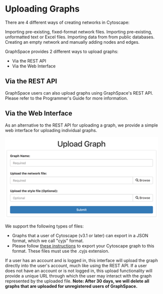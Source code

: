 # Uploading Graphs

There are 4 different ways of creating networks in Cytoscape:

Importing pre-existing, fixed-format network files.
Importing pre-existing, unformatted text or Excel files.
Importing data from from public databases.
Creating an empty network and manually adding nodes and edges.

GraphSpace provides 2 different ways to upload graphs: 

- Via the REST API 
- Via the Web Interface

## Via the REST API

GraphSpace users can also upload graphs using GraphSpace's REST API. Please refer to the Programmer's Guide for more information.

## Via the Web Interface

As an alternative to the REST API for uploading a graph, we provide a simple web interface for uploading individual graphs. 

![Graph Upload Form](_static/images/gs-screenshot-upload-graph-form.png)

We support the following types of files:

- Graphs that a user of Cytoscape (v3.1 or later) can export in a JSON format, which we call "cyjs" format. 
- Please follow [these instructions](https://github.com/idekerlab/cy-net-share/wiki) to export your Cytoscape graph to this format. These files must use the .cyjs extension.


If a user has an account and is logged in, this interface will upload the graph directly into the user's account, much like using the REST API. If a user does not have an account or is not logged in, this upload functionality will provide a unique URL through which the user may interact with the graph represented by the uploaded file. **Note: After 30 days, we will delete all graphs that are uploaded for unregistered users of GraphSpace.**

